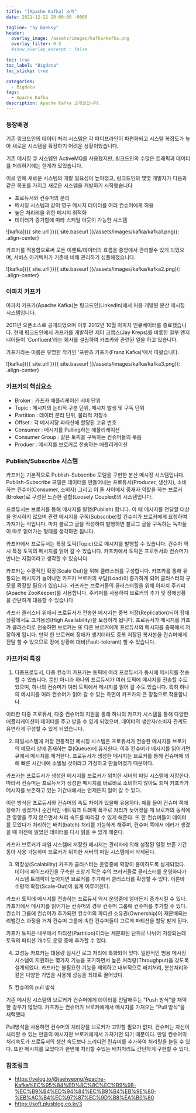 ```yaml
---
title: "[Apache Kafka] 소개"
date: 2021-12-22 20:00:00 -0000

tagline: "by baeksy"
header:
  overlay_image: /assets/images/kafka/kafka.png
  overlay_filter: 0.5
  #show_overlay_excerpt : false

toc: true
toc_label: "Bigdata"
toc_sticky: true

categories: 
  - Bigdata
tags: 
  - Apache Kafka
description: Apache Kafka 소개글입니다.
---
```


### 등장배경
기존 링크드인의 데이터 처리 시스템은 각 파이프라인이 파편화되고 시스템 복잡도가 높아 새로운 시스템을 확장하기 어려운 상황이었습니다.

기존 메시징 큐 시스템인 ActiveMQ를 사용했지만, 링크드인의 수많은 트래픽과 데이터를 처리하기에는 한계가 있었습니다.

이로 인해 새로운 시스템의 개발 필요성이 높아졌고, 링크드인의 몇몇 개발자가 다음과 같은 목표를 가지고 새로운 시스템을 개발하기 시작했습니다
- 프로듀서와 컨슈머의 분리
- 메시징 시스템과 같이 영구 메시지 데이터를 여러 컨슈머에게 허용
- 높은 처리랴을 위한 메시지 최적화
- 데이터가 증가함에 따라 스케일 아웃이 가능한 시스템

![kafka]({{ site.url }}{{ site.baseurl }}/assets/images/kafka/kafka1.png){: .align-center}

카프카를 적용함으로써 모든 이벤트/데이터의 흐름을 중앙에서 관리할수 있게 되었으며, 서비스 아키텍처가 기존에 비해 관리하기 심플해졌습니다.

![kafka]({{ site.url }}{{ site.baseurl }}/assets/images/kafka/kafka2.png){: .align-center}

### 아파치 카프카
아파치 카프카(Apache Kafka)는 링크드인(LinkedIn)에서 처음 개발된 분산 메시징 시스템입니다.

2011년 오픈소스로 공개되었으며 이후 2012년 10월 아파치 인큐베이터를 종료했습니다. 현재 링크드인에서 카프카를 개발하던 제이 크랩스(Jay Kreps)를 비롯한 일부 엔지니어들이 'Confluent'라는 회사를 설립하여 카프카와 관련된 일을 하고 있습니다.

카프카라는 이름은 유명한 작가인 '프란츠 카프카(Franz Kafka)'에서 따왔습니다.

![kafka]({{ site.url }}{{ site.baseurl }}/assets/images/kafka/kafka3.png){: .align-center}

### 카프카의 핵심요소
- Broker : 카프카 애플리케이션 서버 단위
- Topic : 메시지의 논리적 구분 단위, 메시지 발생 및 구독 단위
- Partition : 데이터 분리 단위, 물리적 저장소
- Offset : 각 메시지당 파티션에 할당된 고유 번호
- Consumer : 메시지를 Pulling하는 애플리케이션
- Consumer Group : 같은 토픽을 구독하는 컨슈머들의 묶음
- Produer : 메시지를 브로커로 전송하는 애플리케이션

### Publish/Subscribe 시스템
카프카는 기본적으로 Publish-Subscribe 모델을 구현한 분산 메시징 시스템입니다. Publish-Subscribe 모델은 데이터를 만들어내는 프로듀서(Producer, 생산자), 소비하는 컨슈머(Consumer, 소비자) 그리고 이 둘 사이에서 중재자 역할을 하는 브로커(Broker)로 구성된 느슨한 결합(Loosely Coupled)의 시스템입니다.

프로듀서는 브로커를 통해 메시지를 발행(Publish) 합니다. 이 때 메시지를 전달할 대상을 명시하지 않으며 관련 메시지를 구독(Subscribe)할 컨슈머가 브로커에게 요청하여 가져가는 식입니다. 마치 블로그 글을 작성하여 발행하면 블로그 글을 구독하는 독자들이 따로 읽어가는 형태를 생각하면 됩니다.

카프카에서 프로듀서는 특정 토픽(Topic)으로 메시지를 발행할 수 있습니다. 컨슈머 역시 특정 토픽의 메시지를 읽어 갈 수 있습니다. 카프카에서 토픽은 프로듀서와 컨슈머가 만나는 지점이라고 생각할 수 있습니다.

카프카는 수평적인 확장(Scale Out)을 위해 클러스터를 구성합니다. 카프카를 통해 유통되는 메시지가 늘어나면 카프카 브로커의 부담(Load)이 증가하게 되어 클러스터의 규모를 확장할 필요가 있습니다. 카프카는 브로커들의 클러스터링을 위해 아파치 주키퍼(Apache ZooKeeper)를 사용합니다. 주키퍼를 사용하여 브로커의 추가 및 장애상황을 간단하게 대응할 수 있습니다

카프카 클러스터 위에서 프로듀서가 전송한 메시지는 중복 저장(Replication)되어 장애 상황에서도 고가용성(High Availability)을 보장하게 됩니다. 프로듀서가 메시지를 카프카 클러스터로 전송하면 브로커는 또 다른 브로커에게 프로듀서의 메시지를 중복해서 저장하게 됩니다. 만약 한 브로커에 장애가 생기더라도 중복 저장된 복사본을 컨슈머에게 전달 할 수 있으므로 장애 상황에 대비(Fault-tolerant) 할 수 있습니다.

### 카프카의 특징
1. 다중프로듀서, 다중 컨슈머
카프카는 토픽에 여러 프로듀서가 동시에 메시지를 전송할 수 있습니다. 뿐만 아니라 하나의 프로듀서가 여러 토픽에 메시지를 전송할 수도 있으며, 하나의 컨슈머가 여러 토픽에서 메시지를 읽어 갈 수도 있습니다. 특히 하나의 메시지를 여러 컨슈머가 읽어 갈 수 있는 측면이 카프카의 큰 장점으로 작용합니다.

이러한 다중 프로듀서, 다중 컨슈머의 지원을 통해 하나의 카프카 시스템을 통해 다양한 애플리케이션이 데이터를 주고 받을 수 있게 되었으며, 데이터의 생산자/소비자 관계도 유연하게 구성할 수 있게 되었습니다.

2. 파일시스템에 저장
전통적인 메시징 시스템은 프로듀서가 전송한 메시지를 브로커의 메모리 상에 존재하는 큐(Queue)에 유지한다. 이후 컨슈머가 메시지를 읽어가면 큐에서 메시지를 제거한다. 프로듀서가 생성한 메시지는 브로커를 통해 컨슈머에 의해 빠른 시간내에 소빌될 것이라고 가정하고 만들어졌기 때문이다.

카프카는 프로듀서가 생성한 메시지를 브로커가 위치한 서버의 파일 시스템에 저장한다. 따라서 컨슈머는 프로듀서가 생성한 메시지를 바로바로 소비하지 않아도 되며 카프카가 메시지를 보존하고 있는 기간내에서는 언제든지 일어 갈 수 있다.

이런 방식은 프로듀서와 컨슈머의 속도 차이가 있을때 유용하다. 예를 들어 컨슈머 쪽에 장애가 생겼거나 순간적인 네트워크 트래픽 폭주로 처리가 늦어졌을 때 브로커의 동적에 큰 영향을 주지 않으면서 처리 속도를 따라갈 수 있게 해준다. 또 한 컨슈머들이 데이터를 모았다가 처리하는 배치(batch) 처리를 가능하게 해주며, 컨슈머 쪽에서 에러가 생겼을 때 이전에 읽었던 데이터를 다시 읽을 수 있게 해준다.

카프카 브로커가 파일 시스템에 저장한 메시지는 관리자에 의해 설정된 일정 보존 기간동아 사용 가능하며 브로커가 위치한 서버의 파일 시스템에서 삭제된다.

3. 확장성(Scalability)
카프카 클러스터는 운영중에 확장이 용이하도록 설게되었다. 데이터 파이프라인을 구축한 초창기 적은 수의 브러커들로 클러스터를 운영하다가 시스템 트래픽이 높아지면 브로커를 추가해서 클러스터를 확장할 수 있다.
이른바 수평적 확장(Scale-Out)이 쉽게 이루어진다.

카프카 토픽에 메시지를 전송하는 프로듀서 역시 운영중에 얼마든지 증가시킬 수 있다. 카프카에서 메시지를 읽어가는 컨슈머의 경우 컨슈머 그룹에 컨슈머를 추가할 수 있다. 컨슈머 그룹에 컨슈머가 추가되면 컨슈머의 파티션 소유권(Ownership)이 재분배되는 리밸런스 과정을 거쳐 컨슈머 그룹에 속한 컨슈머들이 고르게 파티션을 할당 받게 된다.

카프카 토픽은 내부에서 파티션(Partition)이라는 세분화된 단위로 나뉘어 저장되는데 토픽의 파티션 개수도 운영 중에 추가할 수 있다.

4. 고성능
카프카는 대용량 실시간 로그 처리에 특화되어 있다. 일반적인 범용 메시징 시스템이 지원하는 몇가지 기능을 포기하면서 높은 처리량(Throughput)을 갖도록 설계되었다. 카프카는 불필요한 기능을 제외하고 내부적으로 배치처리, 분산처리와 같은 다양한 기법을 사용해 성능을 최대로 끌어냈다.

5. 컨슈머의 pull 방식

기존 메시징  시스템의 브로커가 컨슈머에게 데이터를 전달해주는 "Push 방식"을 채택한 경우가 많았다. 카프카는 컨슈머가 브로커에게서 메시지를 가져오는 "Pull 방식"을 채택했다

Pull방식을 사용하면 컨슈머의 처리량을 브로커가 고민할 필요가 없다. 컨슈머는 자신이 처리할 수 있는 만큼의 메시지만 브로커에게서 가져가면 되기 때문이다. 만일 컨슈머의 처리속도가 프로듀서의 생산 속도보다 느리다면 컨슈머를 추가하여 처리량을 늘릴 수 있다. 또한 메시지를 모았다가 한번에 처리할 수있는 배치처리도 간단하게 구현할 수 있다.

### 참조링크
- https://velog.io/@jaehyeong/Apache-Kafka%EC%95%84%ED%8C%8C%EC%B9%98-%EC%B9%B4%ED%94%84%EC%B9%B4%EB%9E%80-%EB%AC%B4%EC%97%87%EC%9D%B8%EA%B0%80
- https://soft.plusblog.co.kr/3
